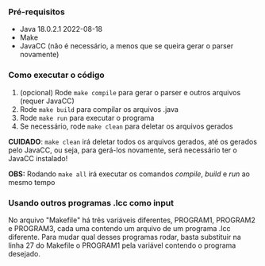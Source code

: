 ### Pré-requisitos
* Java 18.0.2.1 2022-08-18
* Make
* JavaCC (não é necessário, a menos que se queira gerar o parser novamente)

### Como executar o código
1. (opcional) Rode ``make compile`` para gerar o parser e outros arquivos
   (requer JavaCC)
2. Rode ``make build`` para compilar os arquivos .java
3. Rode ``make run`` para executar o programa
4. Se necessário, rode ``make clean`` para deletar os arquivos gerados

**CUIDADO**: ``make clean`` irá deletar todos os arquivos gerados,
até os gerados pelo JavaCC, ou seja, para gerá-los novamente,
será necessário ter o JavaCC instalado!

**OBS:** Rodando ``make all`` irá executar os comandos *compile*, 
*build* e *run* ao mesmo tempo

### Usando outros programas .lcc como input
No arquivo "Makefile" há três variáveis diferentes, PROGRAM1,
PROGRAM2  e PROGRAM3, cada uma contendo um arquivo de um programa .lcc
diferente. Para mudar qual desses programas rodar, basta substituir na
linha 27 do Makefile o PROGRAM1 pela variável contendo o programa desejado.